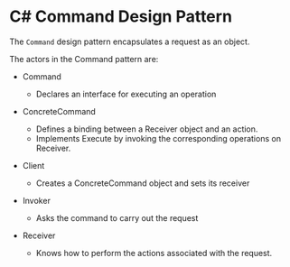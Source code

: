 # C# Command Design Pattern

The `Command` design pattern encapsulates a request as an object.

The actors in the Command pattern are:

- Command
  - Declares an interface for executing an operation

- ConcreteCommand
  - Defines a binding between a Receiver object and an action.
  - Implements Execute by invoking the corresponding operations on Receiver.

- Client
  - Creates a ConcreteCommand object and sets its receiver

- Invoker
  - Asks the command to carry out the request

- Receiver
  - Knows how to perform the actions associated with the request.

